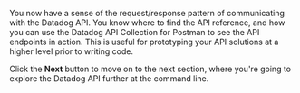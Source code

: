 You now have a sense of the request/response pattern of communicating with the Datadog API. You know where to find the API reference, and how you can use the Datadog API Collection for Postman to see the API endpoints in action. This is useful for prototyping your API solutions at a higher level prior to writing code. 

Click the **Next** button to move on to the next section, where you're going to explore the Datadog API further at the command line.